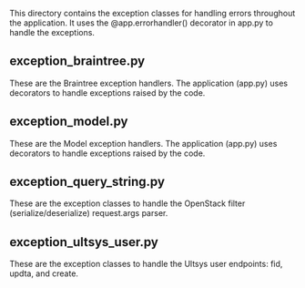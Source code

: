 This directory contains the exception classes for handling errors throughout the application. It uses the
@app.errorhandler() decorator in app.py to handle the exceptions.

## exception_braintree.py

These are the Braintree exception handlers. The application (app.py) uses decorators to handle exceptions raised by
the code.

## exception_model.py

These are the Model exception handlers. The application (app.py) uses decorators to handle exceptions raised by
the code.

## exception_query_string.py

These are the exception classes to handle the OpenStack filter (serialize/deserialize) request.args parser.

## exception_ultsys_user.py

These are the exception classes to handle the Ultsys user endpoints: fid, updta, and create.
